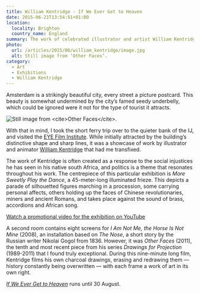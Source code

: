 ```yaml
---
title: William Kentridge - If We Ever Get to Heaven
date: 2015-06-21T13:54:51+01:00
location:
  locality: Brighton
  country_name: England
summary: The work of celebrated illustrator and artist William Kentridge is showcased at the EYE Film Institute in Amsterdam.
photo:
  url: /articles/2015/06/william_kentridge/image.jpg
  alt: Still image from ‘Other Faces’.
category:
  - Art
  - Exhibitions
  - William Kentridge
---
```

Amsterdam is a strikingly beautiful city, every street a picture postcard. This beauty is somewhat undermined by the city’s famed seedy underbelly, which could be ignored were it not for the type of tourist it attracts.

![](image.jpg 'Still image from <cite>Other Faces</cite>.')

With that in mind, I took the short ferry trip over to the quieter bank of the IJ, and visited the [EYE Film Institute][1]. While initially attracted by the building’s distinctive shape and sharp lines, it was a showcase of work by illustrator and animator [William Kentridge][2] that had me transfixed.

The work of Kentridge is often created as a response to the social injustices he has seen in his native south Africa, and politics is a theme that resonates throughout his work. The centrepiece of this particular exhibition is <cite>More Sweetly Play the Dance</cite>, a 45-meter-long illuminated frieze. This depicts a parade of silhouetted figures marching in a procession, some carrying personal affects, others holding up the faces of Chinese revolutionaries, miners and ancient Romans, and takes place against the sound of brass, accordions and African song.

[Watch a promotional video for the exhibition on YouTube](https://www.youtube.com/watch?v=rkpaMYQdlSE)

A second room contains eight screens for <cite>I Am Not Me, the Horse Is Not Mine</cite> (2008), an installation based on <cite>The Nose</cite>, a short story by the Russian writer Nikolai Gogol from 1836. However, it was <cite>Other Faces</cite> (2011), the tenth and most recent piece from his series <cite>Drawings for Projection</cite> (1989-2011) that I found truly exceptional. During this nine-minute long film, Kentridge films his own charcoal drawings, erasing and redrawing them — history constantly being overwritten — with each frame a work of art in its own right.

[<cite>If We Ever Get to Heaven</cite>][3] runs until 30 August.

[1]: https://www.eyefilm.nl/en
[2]: https://en.wikipedia.org/wiki/William_Kentridge
[3]: https://www.eyefilm.nl/en/exhibition/william-kentridge-if-we-ever-get-to-heaven
